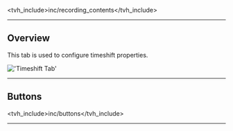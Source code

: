 <tvh_include>inc/recording_contents</tvh_include>

---

## Overview

This tab is used to configure timeshift properties.

!['Timeshift Tab'](static/img/doc/recordings/timeshift.png)

---

## Buttons

<tvh_include>inc/buttons</tvh_include>

---
